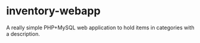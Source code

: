 inventory-webapp
================

A really simple PHP+MySQL web application to hold items in categories with a description.
